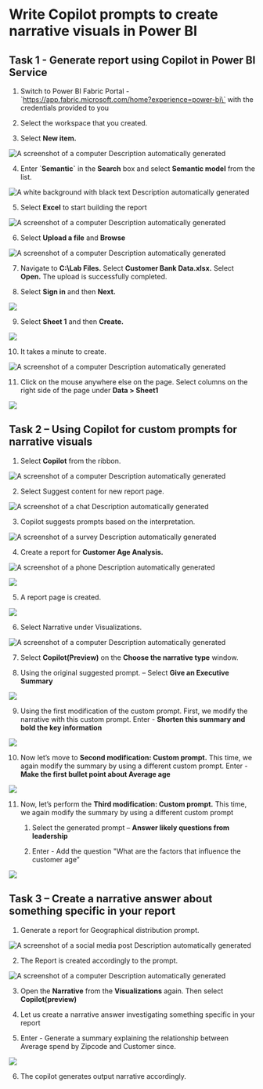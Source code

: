 # Write Copilot prompts to create narrative visuals in Power BI

## Task 1 - Generate report using Copilot in Power BI Service

1.  Switch to Power BI Fabric Portal -
    \`https://app.fabric.microsoft.com/home?experience=power-bi\` with
    the credentials provided to you

2.  Select the workspace that you created.

3.  Select **New item.**

![A screenshot of a computer Description automatically
generated](./media/media7/image1.png)

4.  Enter \`**Semantic\`** in the **Search** box and select **Semantic
    model** from the list.

![A white background with black text Description automatically
generated](./media/media7/image2.png)

5.  Select **Excel** to start building the report

![A screenshot of a computer Description automatically
generated](./media/media7/image3.png)

6.  Select **Upload a file** and **Browse**

![A screenshot of a computer Description automatically
generated](./media/media7/image4.png)

7.  Navigate to **C:\Lab Files.** Select **Customer Bank Data.xlsx.**
    Select **Open.** The upload is successfully completed.

8.  Select **Sign in** and then **Next.**

![](./media/media7/image5.png)

9.  Select **Sheet 1** and then **Create.**

![](./media/media7/image6.png)

10. It takes a minute to create.

![A screenshot of a computer Description automatically
generated](./media/media7/image7.png)

11. Click on the mouse anywhere else on the page. Select columns on the
    right side of the page under **Data \> Sheet1**

![](./media/media7/image8.png)

## Task 2 – Using Copilot for custom prompts for narrative visuals

1.  Select **Copilot** from the ribbon.

![A screenshot of a computer Description automatically
generated](./media/media7/image9.png)

2.  Select Suggest content for new report page.

![A screenshot of a chat Description automatically
generated](./media/media7/image10.png)

3.  Copilot suggests prompts based on the interpretation.

![A screenshot of a survey Description automatically
generated](./media/media7/image11.png)

4.  Create a report for **Customer Age Analysis.**

![A screenshot of a phone Description automatically
generated](./media/media7/image12.png)

![](./media/media7/image13.png)

5.  A report page is created.

![](./media/media7/image14.png)

6.  Select Narrative under Visualizations.

![A screenshot of a computer Description automatically
generated](./media/media7/image15.png)

7.  Select **Copilot(Preview)** on the **Choose the narrative type**
    window.

8.  Using the original suggested prompt. – Select **Give an Executive
    Summary**

![](./media/media7/image16.png)

9.  Using the first modification of the custom prompt. First, we modify
    the narrative with this custom prompt. Enter - **Shorten this
    summary and bold the key information**

![](./media/media7/image17.png)

10. Now let’s move to **Second modification: Custom prompt.** This time,
    we again modify the summary by using a different custom prompt.
    Enter - **Make the first bullet point about Average age**

![](./media/media7/image18.png)

11. Now, let’s perform the **Third modification: Custom prompt.** This
    time, we again modify the summary by using a different custom prompt

    1.  Select the generated prompt – **Answer likely questions from
        leadership**

    2.  Enter - Add the question "What are the factors that influence
        the customer age”

![](./media/media7/image19.png)

## Task 3 – Create a narrative answer about something specific in your report

1.  Generate a report for Geographical distribution prompt.

![A screenshot of a social media post Description automatically
generated](./media/media7/image20.png)

2.  The Report is created accordingly to the prompt.

![A screenshot of a computer Description automatically
generated](./media/media7/image21.png)

3.  Open the **Narrative** from the **Visualizations** again. Then
    select **Copilot(preview)**

4.  Let us create a narrative answer investigating something specific in
    your report

5.  Enter - Generate a summary explaining the relationship between
    Average spend by Zipcode and Customer since.

![](./media/media7/image22.png)

6.  The copilot generates output narrative accordingly.
